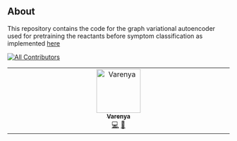 ## About

This repository contains the code for the graph variational autoencoder used for pretraining the reactants before symptom classification as implemented <a href="https://github.com/Deceptrax123/Graph-VAE">here</a>

<!-- ALL-CONTRIBUTORS-BADGE:START - Do not remove or modify this section -->
[![All Contributors](https://img.shields.io/badge/all_contributors-2-orange.svg?style=flat-square)](#contributors-)
<!-- ALL-CONTRIBUTORS-BADGE:END -->


<!-- ALL-CONTRIBUTORS-LIST:START - Do not remove or modify this section -->
<!-- prettier-ignore-start -->
<!-- markdownlint-disable -->

<table>
  <tbody>
    <tr>
      <td align="center" valign="top" width="14.28%"><a href="https://github.com/Varenya007"><img src="https://avatars.githubusercontent.com/u/90688425?v=4?s=100" width="100px;" alt="Varenya"/><br /><sub><b>Varenya</b></sub></a><br /><a href="https://github.com/Deceptrax123/Graph-VAE/commits?author=Varenya007" title="Code">💻</a> <a href="#research-Varenya007" title="Research">🔬</a></td>
    </tr>
  </tbody>
</table>


<!-- markdownlint-restore -->
<!-- prettier-ignore-end -->

<!-- ALL-CONTRIBUTORS-LIST:END -->
